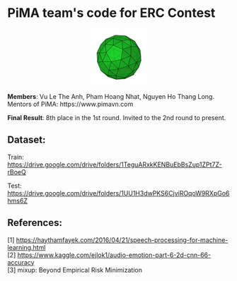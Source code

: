 # PiMA team's code for ERC Contest
<p align="center">
<img src="original logo (with background).png" alt="styled" width="128" />
</p>
<strong>Members</strong>: Vu Le The Anh, Pham Hoang Nhat, Nguyen Ho Thang Long. Mentors of PiMA: https://www.pimavn.com

<strong>Final Result</strong>: 8th place in the 1st round. Invited to the 2nd round to present.

## Dataset:
Train: https://drive.google.com/drive/folders/1TeguARxkKENBuEbBsZup1ZPt7Z-rBoeQ

Test: https://drive.google.com/drive/folders/1UU1H3dwPKS6CjviROqoW9RXpGo6hms6Z

## References:

[1] https://haythamfayek.com/2016/04/21/speech-processing-for-machine-learning.html
<br />
[2] https://www.kaggle.com/ejlok1/audio-emotion-part-6-2d-cnn-66-accuracy
<br />
[3] mixup: Beyond Empirical Risk Minimization
